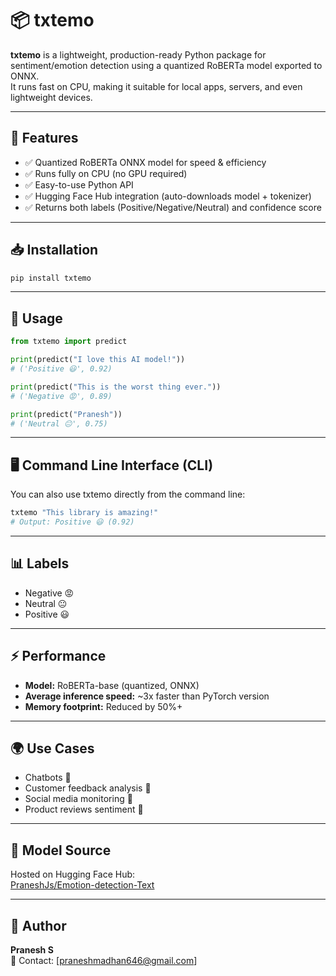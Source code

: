 # 📦 txtemo

**txtemo** is a lightweight, production-ready Python package for sentiment/emotion detection using a quantized RoBERTa model exported to ONNX.  
It runs fast on CPU, making it suitable for local apps, servers, and even lightweight devices.

---

## 🚀 Features

- ✅ Quantized RoBERTa ONNX model for speed & efficiency
- ✅ Runs fully on CPU (no GPU required)
- ✅ Easy-to-use Python API
- ✅ Hugging Face Hub integration (auto-downloads model + tokenizer)
- ✅ Returns both labels (Positive/Negative/Neutral) and confidence score

---

## 📥 Installation

```sh
pip install txtemo
```

---

## 📝 Usage

```python
from txtemo import predict

print(predict("I love this AI model!"))  
# ('Positive 😃', 0.92)

print(predict("This is the worst thing ever."))  
# ('Negative 😡', 0.89)

print(predict("Pranesh"))  
# ('Neutral 😐', 0.75)
```

---

## 🖥️ Command Line Interface (CLI)

You can also use txtemo directly from the command line:

```sh
txtemo "This library is amazing!"
# Output: Positive 😃 (0.92)
```

---

## 📊 Labels

- Negative 😡
- Neutral 😐
- Positive 😃

---

## ⚡ Performance

- **Model:** RoBERTa-base (quantized, ONNX)
- **Average inference speed:** ~3x faster than PyTorch version
- **Memory footprint:** Reduced by 50%+

---

## 🌍 Use Cases

- Chatbots 🤖
- Customer feedback analysis 📢
- Social media monitoring 📱
- Product reviews sentiment 🛒

---

## 🔗 Model Source

Hosted on Hugging Face Hub:  
[PraneshJs/Emotion-detection-Text](https://huggingface.co/PraneshJs/Emotion-detection-Text)

---

## 📌 Author

**Pranesh S**  
📧 Contact: [praneshmadhan646@gmail.com]